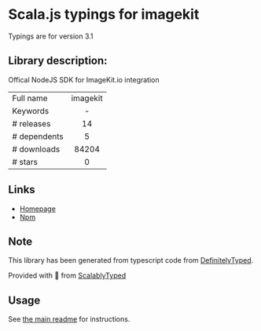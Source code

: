 
# Scala.js typings for imagekit

Typings are for version 3.1

## Library description:
Offical NodeJS SDK for ImageKit.io integration

|                    |                 |
| ------------------ | :-------------: |
| Full name          | imagekit |
| Keywords           | - |
| # releases         | 14 |
| # dependents       | 5 |
| # downloads        | 84204 |
| # stars            | 0 |

## Links
- [Homepage](https://imagekit.io/)
- [Npm](https://www.npmjs.com/package/imagekit)
    


## Note
This library has been generated from typescript code from [DefinitelyTyped](https://definitelytyped.org).

Provided with :purple_heart: from [ScalablyTyped](https://github.com/oyvindberg/ScalablyTyped)

## Usage
See [the main readme](../../readme.md) for instructions.


